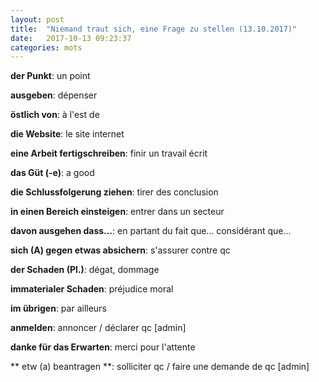 ```yaml
---
layout: post
title:  "Niemand traut sich, eine Frage zu stellen (13.10.2017)"
date:   2017-10-13 09:23:37
categories: mots
---
```


**der Punkt**: un point
 
**ausgeben**: dépenser
 
**östlich von**: à l'est de
 
**die Website**: le site internet
 
**eine Arbeit fertigschreiben**: finir un travail écrit
 
**das Güt (-e)**: a good
 
**die Schlussfolgerung ziehen**: tirer des conclusion
 
**in einen Bereich einsteigen**: entrer dans un secteur
 
**davon ausgehen dass...**: en partant du fait que... considérant que...
 
**sich (A) gegen etwas absichern**: s'assurer contre qc
 
**der Schaden (Pl.)**: dégat, dommage
 
**immaterialer Schaden**: préjudice moral
 
**im übrigen**: par ailleurs
 
**anmelden**: annoncer / déclarer qc [admin]
 
**danke für das Erwarten**: merci pour l'attente
 
** etw (a) beantragen **: solliciter qc / faire une demande de qc [admin]
